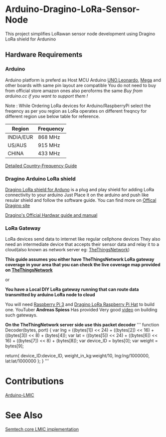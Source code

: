 # Arduino-Dragino-LoRa-Sensor-Node

This project simplifies LoRawan sensor node development using Dragino LoRa shield for Ardunino

## Hardware Requirements 

### Arduino

Arduino platform is preferd as Host MCU
Arduino [UNO](https://store.arduino.cc/usa/arduino-uno-rev3),[Leonardo](https://www.arduino.cc/en/Main/Arduino_BoardLeonardo), [Mega](https://store.arduino.cc/usa/mega-2560-r3) and other boards with same pin layout are compatible
You do not need to buy from official store amazon ones also peroforms the same
*Buy from arduino.cc if you want to support them !*







Note : While Ordering LoRa devices for Arduino/RaspberryPi select the freqency as per you region as
LoRa operates on different freqncy for different region use below table for reference.

|   Region   |    Frequency  |
| ---------- | ------------- |
| INDIA/EUR  |    868 MHz    |
|   US/AUS   |    915 MHz    |
|   CHINA    |    433 MHz    |

[Detailed Country-Frequency Guide](https://www.thethingsnetwork.org/docs/lorawan/frequencies-by-country.html)




### Dragino Arduino LoRa shield 

[Dragino LoRa shield for Arduno](https://www.amazon.com/Dragino-Compatible-Arduino-Leonardo-Consumption/dp/B07HD1MH3J/ref=sr_1_2?keywords=dragino+Arduino+LoRa+shield&qid=1579113922&sr=8-2) is a plug and play shield for adding LoRa connectivity to your arduino
Just Place it on the arduino and push like resular shield and follow the software guide. You can find
more on [Offical Dragino site](https://wiki.dragino.com/index.php?title=Lora_Shield)

[Dragino's Official Hardwar guide and manual](https://wiki.dragino.com/index.php?title=Lora_Shield)


### LoRa Gateway

LoRa devices send data to internet like regular cellphone devices
They also need an intermediate device that accepts their sensor data and relay it to a cloud(also known as network server eg: [TheThingsNetwork](https://www.thethingsnetwork.org/))

**This guide assumes you either have TheThingsNetwork LoRa gateway coverage in your area that you can 
check the live coverage map provided on [TheThingsNetwork](https://www.thethingsnetwork.org/)**

or 

**You have a Local DIY LoRa gateway running that can route data transmitted by arduino LoRa node to cloud**

You will need [Raspberry Pi 3](https://www.amazon.com/Raspberry-Pi-RASPBERRYPI3-MODB-1GB-Model-Motherboard/dp/B01N13X8V1/ref=sxbs_sxwds-stvp?cv_ct_cx=prime+raspberry+pi&keywords=prime+raspberry+pi&pd_rd_i=B01N13X8V1&pd_rd_r=6e87624d-3249-44b0-930a-193955cbce0b&pd_rd_w=Q31Fs&pd_rd_wg=Y8Rzi&pf_rd_p=a6d018ad-f20b-46c9-8920-433972c7d9b7&pf_rd_r=YGWB89HDQDD4655XVVWQ&psc=1&qid=1579114780&s=specialty-aps) and [Dragino LoRa Raspberry Pi Hat](https://www.amazon.com/Dragino-Raspberry-Temperature-Support-Command/dp/B07HCZMHKZ/ref=sr_1_1_sspa?keywords=raspberry+pi+LoRa+hat&qid=1579114833&s=electronics&sr=1-1-spons&psc=1&spLa=ZW5jcnlwdGVkUXVhbGlmaWVyPUE5OUtFNkdYT1NLTVEmZW5jcnlwdGVkSWQ9QTA0NzU1OTkxQUM3OVNDUlVKUU1IJmVuY3J5cHRlZEFkSWQ9QTAzMTYzODkxMEVEUEwzOFgxUlBEJndpZGdldE5hbWU9c3BfYXRmJmFjdGlvbj1jbGlja1JlZGlyZWN0JmRvTm90TG9nQ2xpY2s9dHJ1ZQ==) to build one.
YouTuber **Andreas Spiess** Has provided Very good [video](https://www.youtube.com/watch?v=Ya-QlEaonLU&list=PL3XBzmAj53Rkkogh-lti58h_GkhzU1n7U&index=6) on building such gateways.

**On the TheThingNetwork server side use this packet decoder**
'''
function Decoder(bytes, port) {
  var lng = ((bytes[1]) << 24)
              + ((bytes[2]) << 16)
              + ((bytes[3]) << 8)
              + (bytes[4]);
  var lat = ((bytes[5]) << 24)
              + ((bytes[6]) << 16)
              + ((bytes[7]) << 8)
              + (bytes[8]);
  var device_ID = bytes[0];
  var weight = bytes[9];
  
  return{
    device_ID:device_ID,
    weight_in_kg:weight/10,
    lng:lng/1000000,
    lat:lat/1000000
  };
}
'''

# Contributions

[Arduino-LMIC](https://github.com/matthijskooijman/arduino-lmic)

# See Also

[Semtech core LMIC implementation](https://github.com/Lora-net/LoRaMac-node)

